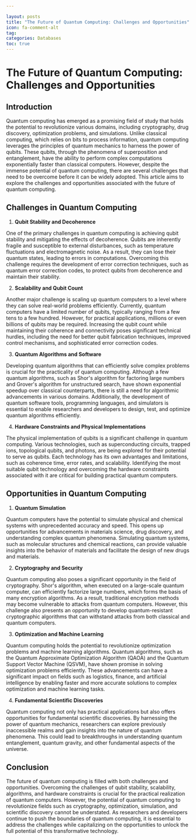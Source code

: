 ```yaml
---

layout: posts
title: "The Future of Quantum Computing: Challenges and Opportunities"
icon: fa-comment-alt
tag:      
categories: Databases
toc: true
---
```




# The Future of Quantum Computing: Challenges and Opportunities

## Introduction

Quantum computing has emerged as a promising field of study that holds the potential to revolutionize various domains, including cryptography, drug discovery, optimization problems, and simulations. Unlike classical computing, which relies on bits to process information, quantum computing leverages the principles of quantum mechanics to harness the power of qubits. These qubits, through the phenomena of superposition and entanglement, have the ability to perform complex computations exponentially faster than classical computers. However, despite the immense potential of quantum computing, there are several challenges that need to be overcome before it can be widely adopted. This article aims to explore the challenges and opportunities associated with the future of quantum computing.

## Challenges in Quantum Computing

1. **Qubit Stability and Decoherence**

One of the primary challenges in quantum computing is achieving qubit stability and mitigating the effects of decoherence. Qubits are inherently fragile and susceptible to external disturbances, such as temperature fluctuations and electromagnetic noise. As a result, they can lose their quantum states, leading to errors in computations. Overcoming this challenge requires the development of error correction techniques, such as quantum error correction codes, to protect qubits from decoherence and maintain their stability.

2. **Scalability and Qubit Count**

Another major challenge is scaling up quantum computers to a level where they can solve real-world problems efficiently. Currently, quantum computers have a limited number of qubits, typically ranging from a few tens to a few hundred. However, for practical applications, millions or even billions of qubits may be required. Increasing the qubit count while maintaining their coherence and connectivity poses significant technical hurdles, including the need for better qubit fabrication techniques, improved control mechanisms, and sophisticated error correction codes.

3. **Quantum Algorithms and Software**

Developing quantum algorithms that can efficiently solve complex problems is crucial for the practicality of quantum computing. Although a few quantum algorithms, such as Shor's algorithm for factoring large numbers and Grover's algorithm for unstructured search, have shown exponential speedup over classical counterparts, there is still a need for algorithmic advancements in various domains. Additionally, the development of quantum software tools, programming languages, and simulators is essential to enable researchers and developers to design, test, and optimize quantum algorithms efficiently.

4. **Hardware Constraints and Physical Implementations**

The physical implementation of qubits is a significant challenge in quantum computing. Various technologies, such as superconducting circuits, trapped ions, topological qubits, and photons, are being explored for their potential to serve as qubits. Each technology has its own advantages and limitations, such as coherence time, error rates, and scalability. Identifying the most suitable qubit technology and overcoming the hardware constraints associated with it are critical for building practical quantum computers.

## Opportunities in Quantum Computing

1. **Quantum Simulation**

Quantum computers have the potential to simulate physical and chemical systems with unprecedented accuracy and speed. This opens up opportunities for advancements in materials science, drug discovery, and understanding complex quantum phenomena. Simulating quantum systems, such as molecular structures and chemical reactions, can provide valuable insights into the behavior of materials and facilitate the design of new drugs and materials.

2. **Cryptography and Security**

Quantum computing also poses a significant opportunity in the field of cryptography. Shor's algorithm, when executed on a large-scale quantum computer, can efficiently factorize large numbers, which forms the basis of many encryption algorithms. As a result, traditional encryption methods may become vulnerable to attacks from quantum computers. However, this challenge also presents an opportunity to develop quantum-resistant cryptographic algorithms that can withstand attacks from both classical and quantum computers.

3. **Optimization and Machine Learning**

Quantum computing holds the potential to revolutionize optimization problems and machine learning algorithms. Quantum algorithms, such as the Quantum Approximate Optimization Algorithm (QAOA) and the Quantum Support Vector Machine (QSVM), have shown promise in solving optimization problems efficiently. These advancements can have a significant impact on fields such as logistics, finance, and artificial intelligence by enabling faster and more accurate solutions to complex optimization and machine learning tasks.

4. **Fundamental Scientific Discoveries**

Quantum computing not only has practical applications but also offers opportunities for fundamental scientific discoveries. By harnessing the power of quantum mechanics, researchers can explore previously inaccessible realms and gain insights into the nature of quantum phenomena. This could lead to breakthroughs in understanding quantum entanglement, quantum gravity, and other fundamental aspects of the universe.

## Conclusion

The future of quantum computing is filled with both challenges and opportunities. Overcoming the challenges of qubit stability, scalability, algorithms, and hardware constraints is crucial for the practical realization of quantum computers. However, the potential of quantum computing to revolutionize fields such as cryptography, optimization, simulation, and scientific discovery cannot be understated. As researchers and developers continue to push the boundaries of quantum computing, it is essential to address the challenges while capitalizing on the opportunities to unlock the full potential of this transformative technology.